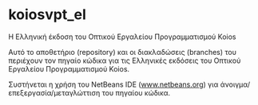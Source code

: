 # koiosvpt_el
Η Ελληνική έκδοση του Οπτικού Εργαλείου Προγραμματισμού Koios

Αυτό το αποθετήριο (repository) και οι διακλαδώσεις (branches) του περιέχουν τον πηγαίο κώδικα για τις Ελληνικές εκδόσεις του Οπτικού Εργαλείου Προγραμματισμού Koios.

Συστήνεται η χρήση του NetBeans IDE (www.netbeans.org)  για άνοιγμα/επεξεργασία/μεταγλώττιση του πηγαίου κώδικα.

